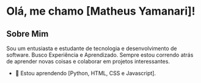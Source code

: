 # Olá, me chamo [Matheus Yamanari]!

## Sobre Mim

Sou um entusiasta e estudante de tecnologia e desenvolvimento de software. 
Busco Experiência e Aprendizado. 
Sempre estou correndo atrás de aprender novas coisas e colaborar em projetos interessantes.
- 🌱 Estou aprendendo [Python, HTML, CSS e Javascript].
